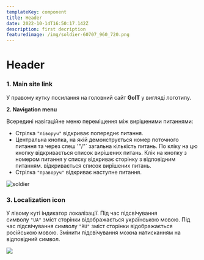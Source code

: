 ```yaml
---
templateKey: component
title: Header
date: 2022-10-14T16:50:17.142Z
description: first decription
featuredimage: /img/soldier-60707_960_720.png
---
```

# H﻿eader



### 1. Main site link

У правому кутку посилання на головний сайт **GoIT** у вигляді логотипу.

**2﻿. Navigation menu**

Всередині навігаційне меню переміщення між вирішеними питаннями:

* Стрілка `"ліворуч"` відкриває попереднє питання.
* Центральна кнопка, на якій демонструється номер поточного питання та через слеш '"/"` загальна кількість питань. По кліку на цю кнопку відкривається список вирішених питань. Клік на кнопку з номером питання у списку відкриває сторінку з відповідним питанням. відкривається список вирішених питань.
* Стрілка `"праворуч"` відкриває наступне питання.



![soldier](/img/soldier-60707_960_720.png)

### 3. Localization icon

У лівому куті індикатор локалізації. Під час підсвічування символу `"UA"` зміст сторінки відображається українською мовою. Під час підсвічування символу `"RU"` зміст сторінки відображається російською мовою. Змінити підсвічування можна натисканням на відповідний символ.

![](/img/soldier-60707_960_720.png)